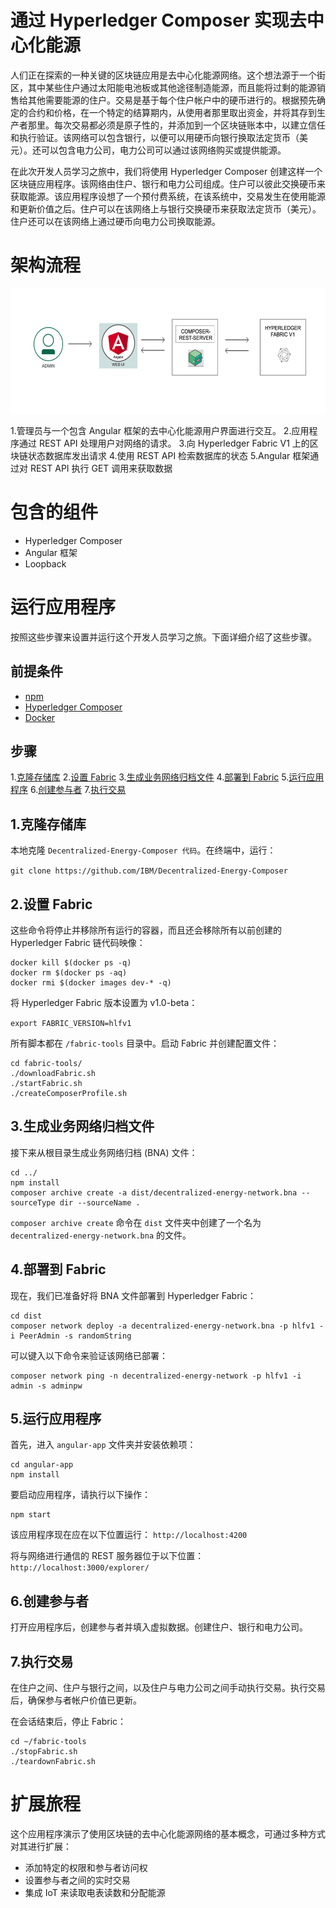 # 通过 Hyperledger Composer 实现去中心化能源

人们正在探索的一种关键的区块链应用是去中心化能源网络。这个想法源于一个街区，其中某些住户通过太阳能电池板或其他途径制造能源，而且能将过剩的能源销售给其他需要能源的住户。交易是基于每个住户帐户中的硬币进行的。根据预先确定的合约和价格，在一个特定的结算期内，从使用者那里取出资金，并将其存到生产者那里。每次交易都必须是原子性的，并添加到一个区块链账本中，以建立信任和执行验证。该网络可以包含银行，以便可以用硬币向银行换取法定货币（美元）。还可以包含电力公司，电力公司可以通过该网络购买或提供能源。

在此次开发人员学习之旅中，我们将使用 Hyperledger Composer 创建这样一个区块链应用程序。该网络由住户、银行和电力公司组成。住户可以彼此交换硬币来获取能源。该应用程序设想了一个预付费系统，在该系统中，交易发生在使用能源和更新价值之后。住户可以在该网络上与银行交换硬币来获取法定货币（美元）。住户还可以在该网络上通过硬币向电力公司换取能源。

# 架构流程

<p align="center">
  <img width="650" height="200" src="arch.png">
</p>

1.管理员与一个包含 Angular 框架的去中心化能源用户界面进行交互。
2.应用程序通过 REST API 处理用户对网络的请求。
3.向 Hyperledger Fabric V1 上的区块链状态数据库发出请求
4.使用 REST API 检索数据库的状态
5.Angular 框架通过对 REST API 执行 GET 调用来获取数据

# 包含的组件

* Hyperledger Composer
* Angular 框架
* Loopback


# 运行应用程序
按照这些步骤来设置并运行这个开发人员学习之旅。下面详细介绍了这些步骤。

## 前提条件
- [npm](https://www.npmjs.com/)
- [Hyperledger Composer](https://hyperledger.github.io/composer/installing/development-tools.html)
- [Docker](https://www.docker.com/)


## 步骤
1.[克隆存储库](#1-clone-the-repo)
2.[设置 Fabric](#2-setup-fabric)
3.[生成业务网络归档文件](#3-generate-the-business-network-archive)
4.[部署到 Fabric](#4-deploy-to-fabric)
5.[运行应用程序](#5-run-application)
6.[创建参与者](#6-create-participants)
7.[执行交易](#7-execute-transactions)

## 1.克隆存储库

本地克隆 `Decentralized-Energy-Composer 代码`。在终端中，运行：

`git clone https://github.com/IBM/Decentralized-Energy-Composer`

## 2.设置 Fabric

这些命令将停止并移除所有运行的容器，而且还会移除所有以前创建的 Hyperledger Fabric 链代码映像：

```none
docker kill $(docker ps -q)
docker rm $(docker ps -aq)
docker rmi $(docker images dev-* -q)
```

将 Hyperledger Fabric 版本设置为 v1.0-beta：

`export FABRIC_VERSION=hlfv1`

所有脚本都在 `/fabric-tools` 目录中。启动 Fabric 并创建配置文件：

```
cd fabric-tools/
./downloadFabric.sh
./startFabric.sh
./createComposerProfile.sh
```


## 3.生成业务网络归档文件

接下来从根目录生成业务网络归档 (BNA) 文件：

```
cd ../
npm install
composer archive create -a dist/decentralized-energy-network.bna --sourceType dir --sourceName .
```

`composer archive create` 命令在 `dist` 文件夹中创建了一个名为 `decentralized-energy-network.bna` 的文件。


## 4.部署到 Fabric

现在，我们已准备好将 BNA 文件部署到 Hyperledger Fabric：

```
cd dist
composer network deploy -a decentralized-energy-network.bna -p hlfv1 -i PeerAdmin -s randomString
```

可以键入以下命令来验证该网络已部署：

```
composer network ping -n decentralized-energy-network -p hlfv1 -i admin -s adminpw
```

## 5.运行应用程序

首先，进入 `angular-app` 文件夹并安装依赖项：

```
cd angular-app
npm install
```

要启动应用程序，请执行以下操作：
```
npm start
```

该应用程序现在应在以下位置运行：
`http://localhost:4200`

将与网络进行通信的 REST 服务器位于以下位置：
`http://localhost:3000/explorer/`


## 6.创建参与者

打开应用程序后，创建参与者并填入虚拟数据。创建住户、银行和电力公司。


## 7.执行交易

在住户之间、住户与银行之间，以及住户与电力公司之间手动执行交易。执行交易后，确保参与者帐户价值已更新。


在会话结束后，停止 Fabric：

```
cd ~/fabric-tools
./stopFabric.sh
./teardownFabric.sh
```

# 扩展旅程

这个应用程序演示了使用区块链的去中心化能源网络的基本概念，可通过多种方式对其进行扩展：
* 添加特定的权限和参与者访问权
* 设置参与者之间的实时交易
* 集成 IoT 来读取电表读数和分配能源
